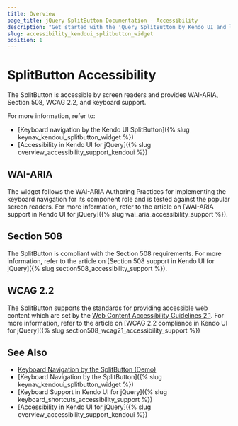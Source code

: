 ```yaml
---
title: Overview
page_title: jQuery SplitButton Documentation - Accessibility
description: "Get started with the jQuery SplitButton by Kendo UI and learn about its accessibility support for WAI-ARIA, Section 508, and WCAG 2.2."
slug: accessibility_kendoui_splitbutton_widget
position: 1
---
```


# SplitButton Accessibility

The SplitButton is accessible by screen readers and provides WAI-ARIA, Section 508, WCAG 2.2, and keyboard support.

For more information, refer to:
* [Keyboard navigation by the Kendo UI SplitButton]({% slug keynav_kendoui_splitbutton_widget %})
* [Accessibility in Kendo UI for jQuery]({% slug overview_accessibility_support_kendoui %})

## WAI-ARIA

The widget follows the WAI-ARIA Authoring Practices for implementing the keyboard navigation for its component role and is tested against the popular screen readers. 
For more information, refer to the article on [WAI-ARIA support in Kendo UI for jQuery]({% slug wai_aria_accessibility_support %}).

## Section 508

The SplitButton is compliant with the Section 508 requirements. For more information, refer to the article on [Section 508 support in Kendo UI for jQuery]({% slug section508_accessibility_support %}).

## WCAG 2.2

The SplitButton supports the standards for providing accessible web content which are set by the [Web Content Accessibility Guidelines 2.1](https://www.w3.org/TR/WCAG/). For more information, refer to the article on [WCAG 2.2 compliance in Kendo UI for jQuery]({% slug section508_wcag21_accessibility_support %})

## See Also

* [Keyboard Navigation by the SplitButton (Demo)](https://demos.telerik.com/kendo-ui/splitbutton/keyboard-navigation)
* [Keyboard Navigation by the SplitButton]({% slug keynav_kendoui_splitbutton_widget %})
* [Keyboard Support in Kendo UI for jQuery]({% slug keyboard_shortcuts_accessibility_support %})
* [Accessibility in Kendo UI for jQuery]({% slug overview_accessibility_support_kendoui %})
